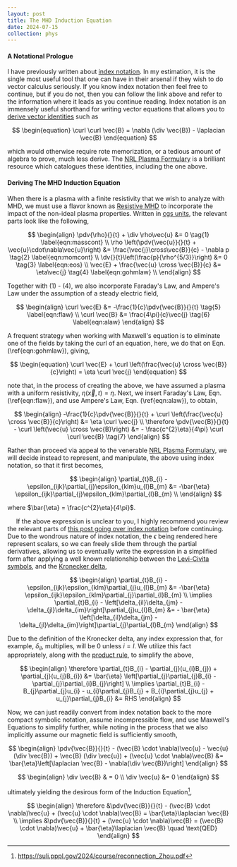 ```yaml
---
layout: post
title: The MHD Induction Equation
date: 2024-07-15
collection: phys
---
```

#### A Notational Prologue 
I have previously written about [index notation](../math/2024-07-15_indexnotation). In my estimation, it is the single most useful tool that one can have in their arsenal if they wish to do vector calculus seriously. If you know index notation then feel free to continue, but if you do not, then you can follow the link above and refer to the information where it leads as you continue reading. Index notation is an immensely useful shorthand for writing vector equations that allows you to [derive vector identities](../math/2024-07-15_indexnotation#deriving-vector-identities) such as 

$$
\begin{equation}
\curl \curl \vec{B} = \nabla (\div \vec{B}) - \laplacian \vec{B}
\end{equation}
$$

which would otherwise require rote memorization, or a tedious amount of algebra to prove, much less derive. The [NRL Plasma Formulary](https://library.psfc.mit.edu/catalog/online_pubs/NRL_FORMULARY_13.pdf) is a brilliant resource which catalogues these identities, including the one above. 

#### Deriving The MHD Induction Equation
When there is a plasma with a finite resistivity that we wish to analyze with MHD, we must use a flavor known as [Resistive MHD](./2024-07-15_mhd#resistive-mhd) to incorporate the impact of the non-ideal plasma properties. Written in [cgs units](./2024-07-9_maxwell#cgs-units), the relevant parts look like the following,

$$
\begin{align}
\pdv{\rho}{}{t} + \div \rho\vec{u} &= 0 \tag{1} \label{eqn:masscont} \\
\rho \left(\pdv{\vec{u}}{}{t} + \vec{u}\cdot\nabla\vec{u}\right) &= \frac{\vec{j}\cross\vec{B}}{c} - \nabla p \tag{2} \label{eqn:momcont} \\
\dv{}{t}\left(\frac{p}{\rho^{5/3}}\right) &= 0 \tag{3} \label{eqn:eos} \\ 
\vec{E} + \frac{\vec{u} \cross \vec{B}}{c} &= \eta\vec{j} \tag{4} \label{eqn:gohmlaw} \\
\end{align}
$$

Together with (1) - (4), we also incorporate Faraday's Law, and Ampere's Law under the assumption of a steady electric field,

$$
\begin{align}
\curl \vec{E} &= -\frac{1}{c}\pdv{\vec{B}}{}{t} \tag{5} \label{eqn:flaw} \\
\curl \vec{B} &= \frac{4\pi}{c}\vec{j} \tag{6} \label{eqn:alaw}
\end{align}
$$

A frequent strategy when working with Maxwell's equation is to eliminate one of the fields by taking the curl of an equation, here, we do that on Eqn. (\ref{eqn:gohmlaw}), giving,

$$
\begin{equation}
\curl \vec{E} + \curl \left(\frac{\vec{u} \cross \vec{B}}{c}\right) = \eta \curl \vec{j}
\end{equation}
$$

note that, in the process of creating the above, we have assumed a plasma with a uniform resistivity, $\eta(\vec{x}, t) = \eta$. Next, we insert Faraday's Law, Eqn. (\ref{eqn:flaw}), and use Ampere's Law, Eqn. (\ref{eqn:alaw}), to obtain,

$$
\begin{align}
-\frac{1}{c}\pdv{\vec{B}}{}{t} + \curl \left(\frac{\vec{u} \cross \vec{B}}{c}\right) &= \eta \curl \vec{j} \\
\therefore \pdv{\vec{B}}{}{t} - \curl \left(\vec{u} \cross \vec{B}\right) &= - \frac{c^{2}\eta}{4\pi} \curl \curl \vec{B} \tag{7}
\end{align}
$$

Rather than proceed via appeal to the venerable [NRL Plasma Formulary](https://library.psfc.mit.edu/catalog/online_pubs/NRL_FORMULARY_13.pdf), we will decide instead to represent, and manipulate, the above using index notation, so that it first becomes, 

$$
\begin{align}
\partial_{t}B_{i} - \epsilon_{ijk}\partial_{j}\epsilon_{klm}u_{l}B_{m} &= -\bar{\eta} \epsilon_{ijk}\partial_{j}\epsilon_{klm}\partial_{l}B_{m} \\
\end{align}
$$

where $\bar{\eta} = \frac{c^{2}\eta}{4\pi}$. 

&nbsp;&nbsp;&nbsp;&nbsp; If the above expression is unclear to you, I highly recommend you review the relevant parts of [this post going over index notation](../math/2024-07-15_indexnotation) before continuing. Due to the wondrous nature of index notation, the $\epsilon$ being rendered here represent scalars, so we can freely slide them through the partial derivatives, allowing us to eventually write the expression in a simplified form after applying a well known relationship between the [Levi-Civita symbols](../math/2024-07-15_indexnotation#levi-civita), and the [Kronecker delta](../math/2024-07-15_indexnotation#kronecker-delta),

$$
\begin{align}
\partial_{t}B_{i} - \epsilon_{ijk}\epsilon_{klm}\partial_{j}u_{l}B_{m} &= -\bar{\eta} \epsilon_{ijk}\epsilon_{klm}\partial_{j}\partial_{l}B_{m} \\
\implies \partial_{t}B_{i} - \left[\delta_{il}\delta_{jm} - \delta_{jl}\delta_{im}\right]\partial_{j}u_{l}B_{m} &= - \bar{\eta} \left[\delta_{il}\delta_{jm} - \delta_{jl}\delta_{im}\right]\partial_{j}\partial_{l}B_{m}
\end{align}
$$

Due to the definition of the Kronecker delta, any index expression that, for example, $\delta_{il}$, multiplies, will be 0 unless $i = l$. We utilize this fact appropriately, along with the [product rule](../math/2024-07-17_calculus#multi-variable-product-rule), to simplify the above, 

$$
\begin{align}
\therefore \partial_{t}B_{i} - \partial_{j}(u_{i}B_{j}) + \partial_{j}(u_{j}B_{i}) &= \bar{\eta} \left[\partial_{j}\partial_{j}B_{i} - \partial_{j}\partial_{i}B_{j}\right] \\
\implies \partial_{t}B_{i} - B_{j}\partial_{j}u_{i} - u_{i}\partial_{j}B_{j} + B_{i}\partial_{j}u_{j} + u_{j}\partial_{j}B_{i} &= RHS
\end{align}
$$

Now, we can just readily convert from index notation back to the more compact symbolic notation, assume incompressible flow, and use Maxwell's Equations to simplify further, while noting in the process that we also implicitly assume our magnetic field is sufficiently smooth, 

$$
\begin{align}
\pdv{\vec{B}}{}{t} - (\vec{B} \cdot \nabla)\vec{u} - \vec{u}(\div \vec{B}) + \vec{B} (\div \vec{u}) + (\vec{u} \cdot \nabla)\vec{B} &= \bar{\eta}\left[\laplacian \vec{B} - \nabla(\div \vec{B})\right] 
\end{align}
$$

$$
\begin{align}
\div \vec{B} & = 0 \\
\div \vec{u} &= 0
\end{align}
$$

ultimately yielding the desirous form of the Induction Equation[^1], 

$$
\begin{align}
\therefore &\pdv{\vec{B}}{}{t} - (\vec{B} \cdot \nabla)\vec{u} + (\vec{u} \cdot \nabla)\vec{B} = \bar{\eta}\laplacian \vec{B} \\
\implies &\pdv{\vec{B}}{}{t} + (\vec{u} \cdot \nabla)\vec{B} = (\vec{B} \cdot \nabla)\vec{u} + \bar{\eta}\laplacian \vec{B} \quad \text{QED}
\end{align}
$$

<!-- References -->
[^1]: https://suli.pppl.gov/2024/course/reconnection_Zhou.pdf